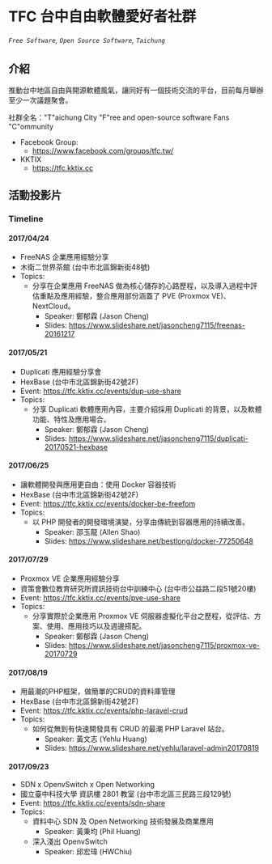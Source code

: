 # TFC 台中自由軟體愛好者社群

###### `Free Software`, `Open Source Software`, `Taichung`


## 介紹
推動台中地區自由與開源軟體風氣，讓同好有一個技術交流的平台，目前每月舉辦至少一次議題聚會。

社群全名："T"aichung City "F"ree and open-source software Fans "C"ommunity 

- Facebook Group:
    - https://www.facebook.com/groups/tfc.tw/
- KKTIX
    - https://tfc.kktix.cc

## 活動投影片

### Timeline


#### 2017/04/24
- FreeNAS 企業應用經驗分享
- 木衛二世界茶館 (台中市北區錦新街48號)
- Topics:
    - 分享在企業應用 FreeNAS 做為核心儲存的心路歷程，以及導入過程中評估重點及應用經驗，整合應用部份涵蓋了 PVE (Proxmox VE)、NextCloud。
        - Speaker: 鄭郁霖 (Jason Cheng)
        - Slides: https://www.slideshare.net/jasoncheng7115/freenas-20161217
  
  
#### 2017/05/21
- Duplicati 應用經驗分享會
- HexBase (台中市北區錦新街42號2F)
- Event: https://tfc.kktix.cc/events/dup-use-share
- Topics:
    - 分享 Duplicati 軟體應用內容，主要介紹採用 Duplicati 的背景，以及軟體功能、特性及應用場合。
        - Speaker: 鄭郁霖 (Jason Cheng)
        - Slides: https://www.slideshare.net/jasoncheng7115/duplicati-20170521-hexbase        
  
  
#### 2017/06/25
- 讓軟體開發與應用更自由：使用 Docker 容器技術
- HexBase (台中市北區錦新街42號2F)
- Event: https://tfc.kktix.cc/events/docker-be-freefom
- Topics:
    - 以 PHP 開發者的開發環境演變，分享由傳統到容器應用的持續改善。
        - Speaker: 邵玉龍 (Allen Shao)
        - Slides: https://www.slideshare.net/bestlong/docker-77250648      
  
  
#### 2017/07/29
- Proxmox VE 企業應用經驗分享
- 資策會數位教育研究所資訊技術台中訓練中心 (台中市公益路二段51號20樓)
- Event: https://tfc.kktix.cc/events/pve-use-share
- Topics:
    - 分享實際於企業應用 Proxmox VE 伺服器虛擬化平台之歷程，從評估、方案、使用、應用技巧以及週邊搭配。
        - Speaker: 鄭郁霖 (Jason Cheng)
        - Slides: https://www.slideshare.net/jasoncheng7115/proxmox-ve-20170729     
  
  
#### 2017/08/19
- 用最潮的PHP框架，做簡單的CRUD的資料庫管理
- HexBase (台中市北區錦新街42號2F)
- Event: https://tfc.kktix.cc/events/php-laravel-crud
- Topics:
    - 如何從無到有快速開發具有 CRUD 的最潮 PHP Laravel 站台。
        - Speaker: 黃文志 (Yehlu Huang)
        - Slides: https://www.slideshare.net/yehlu/laravel-admin20170819       
  
  
#### 2017/09/23
- SDN x OpenvSwitch x Open Networking
- 國立臺中科技大學 資訊樓 2801 教室 (台中市北區三民路三段129號)
- Event: https://tfc.kktix.cc/events/sdn-share
- Topics:
    - 資料中心 SDN 及 Open Networking 技術發展及商業應用
        - Speaker: 黃秉均 (Phil Huang)
    - 深入淺出 OpenvSwitch
        - Speaker: 邱宏瑋 (HWChiu)




